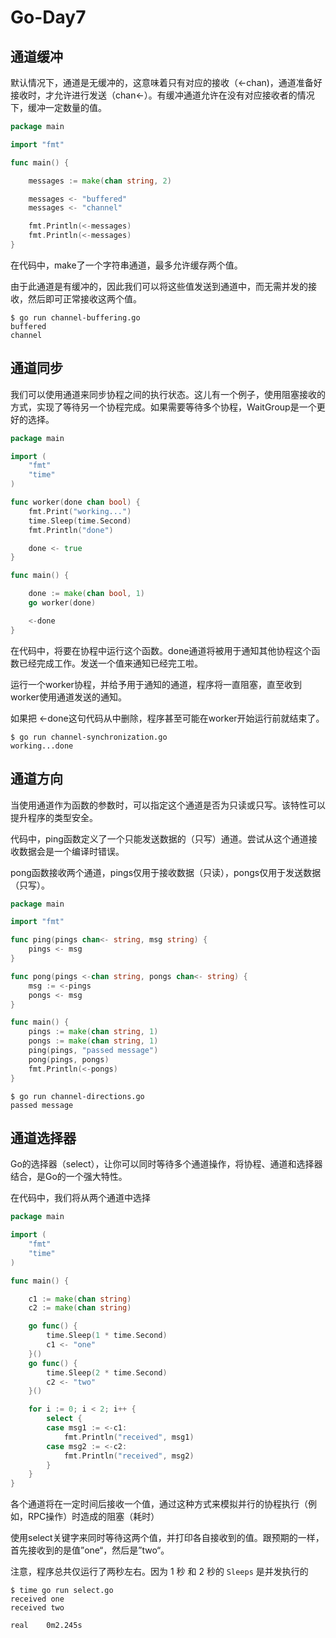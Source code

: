 # Go-Day7

## 通道缓冲

默认情况下，通道是无缓冲的，这意味着只有对应的接收（<-chan)，通道准备好接收时，才允许进行发送（chan<-）。有缓冲通道允许在没有对应接收者的情况下，缓冲一定数量的值。

```Go
package main

import "fmt"

func main() {

    messages := make(chan string, 2)

    messages <- "buffered"
    messages <- "channel"

    fmt.Println(<-messages)
    fmt.Println(<-messages)
}
```

在代码中，make了一个字符串通道，最多允许缓存两个值。

由于此通道是有缓冲的，因此我们可以将这些值发送到通道中，而无需并发的接收，然后即可正常接收这两个值。

```shell
$ go run channel-buffering.go 
buffered
channel
```

## 通道同步

我们可以使用通道来同步协程之间的执行状态。这儿有一个例子，使用阻塞接收的方式，实现了等待另一个协程完成。如果需要等待多个协程，WaitGroup是一个更好的选择。

```Go
package main

import (
    "fmt"
    "time"
)

func worker(done chan bool) {
    fmt.Print("working...")
    time.Sleep(time.Second)
    fmt.Println("done")

    done <- true
}

func main() {

    done := make(chan bool, 1)
    go worker(done)

    <-done
}
```

在代码中，将要在协程中运行这个函数。done通道将被用于通知其他协程这个函数已经完成工作。发送一个值来通知已经完工啦。

运行一个worker协程，并给予用于通知的通道，程序将一直阻塞，直至收到worker使用通道发送的通知。

如果把 <-done这句代码从中删除，程序甚至可能在worker开始运行前就结束了。

```shell
$ go run channel-synchronization.go
working...done
```

## 通道方向

当使用通道作为函数的参数时，可以指定这个通道是否为只读或只写。该特性可以提升程序的类型安全。

代码中，ping函数定义了一个只能发送数据的（只写）通道。尝试从这个通道接收数据会是一个编译时错误。

pong函数接收两个通道，pings仅用于接收数据（只读），pongs仅用于发送数据（只写）。

```Go
package main

import "fmt"

func ping(pings chan<- string, msg string) {
    pings <- msg
}

func pong(pings <-chan string, pongs chan<- string) {
    msg := <-pings
    pongs <- msg
}

func main() {
    pings := make(chan string, 1)
    pongs := make(chan string, 1)
    ping(pings, "passed message")
    pong(pings, pongs)
    fmt.Println(<-pongs)
}
```

```shell
$ go run channel-directions.go
passed message
```

## 通道选择器

Go的选择器（select），让你可以同时等待多个通道操作，将协程、通道和选择器结合，是Go的一个强大特性。

在代码中，我们将从两个通道中选择

```Go
package main

import (
    "fmt"
    "time"
)

func main() {

    c1 := make(chan string)
    c2 := make(chan string)

    go func() {
        time.Sleep(1 * time.Second)
        c1 <- "one"
    }()
    go func() {
        time.Sleep(2 * time.Second)
        c2 <- "two"
    }()

    for i := 0; i < 2; i++ {
        select {
        case msg1 := <-c1:
            fmt.Println("received", msg1)
        case msg2 := <-c2:
            fmt.Println("received", msg2)
        }
    }
}
```

各个通道将在一定时间后接收一个值，通过这种方式来模拟并行的协程执行（例如，RPC操作）时造成的阻塞（耗时）

使用select关键字来同时等待这两个值，并打印各自接收到的值。跟预期的一样，首先接收到的是值”one“，然后是”two“。

注意，程序总共仅运行了两秒左右。因为 1 秒 和 2 秒的 `Sleeps` 是并发执行的

```Shell
$ time go run select.go 
received one
received two

real    0m2.245s
```

